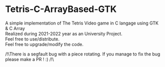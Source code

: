# Tetris-C-ArrayBased-GTK   
A simple implementation of The Tetris Video game in C langage using GTK &amp; C Array    
Realized during 2021-2022 year as an University Project.   
Feel free to use/distribute.   
Feel free to upgrade/modify the code.   


/!\There is a segfault bug with a piece rotating. If you manage to fix the bug please make a PR ! :) /!\   
